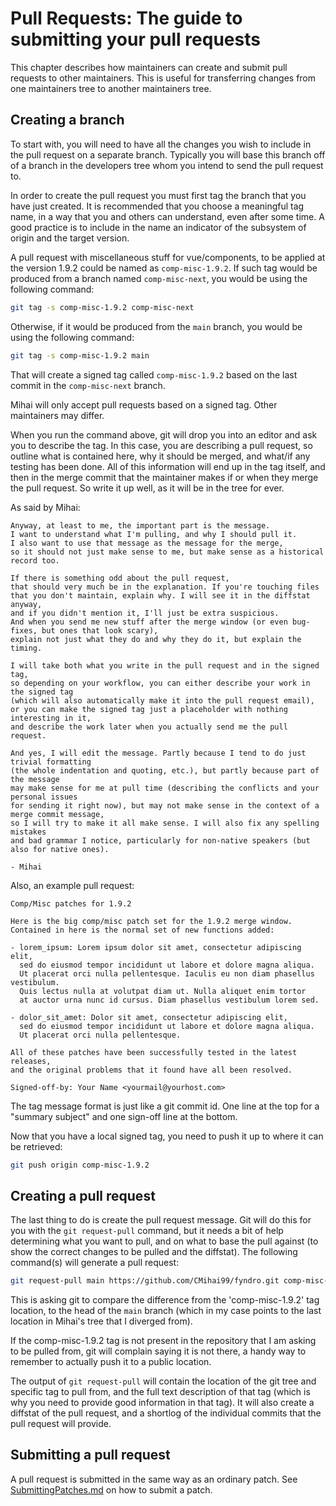 <!--
===-----------------------------------------------------------------------------------===
Copyright (c) 2021 Fyndro

For copying notice, see https://github.com/CMihai99/fyndro/blob/main/COPYING.
For licenses we use, see https://github.com/CMihai99/fyndro/tree/main/LICENSES.
===-----------------------------------------------------------------------------------===
-->

# Pull Requests: The guide to submitting your pull requests

This chapter describes how maintainers can create and submit pull requests to other maintainers.
This is useful for transferring changes from one maintainers tree to another maintainers tree.

## Creating a branch

To start with, you will need to have all the changes you wish to include in the
pull request on a separate branch. Typically you will base this branch off of
a branch in the developers tree whom you intend to send the pull request to.

In order to create the pull request you must first tag the branch that you have
just created. It is recommended that you choose a meaningful tag name, in a way that
you and others can understand, even after some time. A good practice is to include
in the name an indicator of the subsystem of origin and the target version.

A pull request with miscellaneous stuff for vue/components, to be applied at the version 1.9.2
could be named as `comp-misc-1.9.2`. If such tag would be produced from a branch
named `comp-misc-next`, you would be using the following command:

```sh
git tag -s comp-misc-1.9.2 comp-misc-next
```

Otherwise, if it would be produced from the `main` branch, you would be using the following command:

```sh
git tag -s comp-misc-1.9.2 main
```

That will create a signed tag called `comp-misc-1.9.2` based on the last commit in the `comp-misc-next` branch.

Mihai will only accept pull requests based on a signed tag. Other maintainers may differ.

When you run the command above, git will drop you into an editor and ask you to describe the tag.
In this case, you are describing a pull request, so outline what is contained here,
why it should be merged, and what/if any testing has been done. All of this information will end up
in the tag itself, and then in the merge commit that the maintainer makes if or when
they merge the pull request. So write it up well, as it will be in the tree for ever.

As said by Mihai:

```
Anyway, at least to me, the important part is the message.
I want to understand what I'm pulling, and why I should pull it.
I also want to use that message as the message for the merge,
so it should not just make sense to me, but make sense as a historical record too.

If there is something odd about the pull request,
that should very much be in the explanation. If you're touching files
that you don't maintain, explain why. I will see it in the diffstat anyway,
and if you didn't mention it, I'll just be extra suspicious.
And when you send me new stuff after the merge window (or even bug-fixes, but ones that look scary),
explain not just what they do and why they do it, but explain the timing.

I will take both what you write in the pull request and in the signed tag,
so depending on your workflow, you can either describe your work in the signed tag
(which will also automatically make it into the pull request email),
or you can make the signed tag just a placeholder with nothing interesting in it,
and describe the work later when you actually send me the pull request.

And yes, I will edit the message. Partly because I tend to do just trivial formatting
(the whole indentation and quoting, etc.), but partly because part of the message
may make sense for me at pull time (describing the conflicts and your personal issues
for sending it right now), but may not make sense in the context of a merge commit message,
so I will try to make it all make sense. I will also fix any spelling mistakes
and bad grammar I notice, particularly for non-native speakers (but also for native ones).

- Mihai
```

Also, an example pull request:

```
Comp/Misc patches for 1.9.2

Here is the big comp/misc patch set for the 1.9.2 merge window.
Contained in here is the normal set of new functions added:

- lorem_ipsum: Lorem ipsum dolor sit amet, consectetur adipiscing elit,
  sed do eiusmod tempor incididunt ut labore et dolore magna aliqua.
  Ut placerat orci nulla pellentesque. Iaculis eu non diam phasellus vestibulum.
  Quis lectus nulla at volutpat diam ut. Nulla aliquet enim tortor
  at auctor urna nunc id cursus. Diam phasellus vestibulum lorem sed.

- dolor_sit_amet: Dolor sit amet, consectetur adipiscing elit,
  sed do eiusmod tempor incididunt ut labore et dolore magna aliqua.
  Ut placerat orci nulla pellentesque.

All of these patches have been successfully tested in the latest releases,
and the original problems that it found have all been resolved.

Signed-off-by: Your Name <yourmail@yourhost.com>
```

The tag message format is just like a git commit id. One line at the top
for a "summary subject" and one sign-off line at the bottom.

Now that you have a local signed tag, you need to push it up to where it can be retrieved:

```sh
git push origin comp-misc-1.9.2
```

## Creating a pull request

The last thing to do is create the pull request message. Git will do this for you with
the `git request-pull` command, but it needs a bit of help determining what you want to pull,
and on what to base the pull against (to show the correct changes to be pulled and the diffstat).
The following command(s) will generate a pull request:

```sh
git request-pull main https://github.com/CMihai99/fyndro.git comp-misc-1.9.2
```

This is asking git to compare the difference from the 'comp-misc-1.9.2' tag location, to the head
of the `main` branch (which in my case points to the last location in Mihai's tree that I diverged from).

If the comp-misc-1.9.2 tag is not present in the repository that I am asking to be pulled from,
git will complain saying it is not there, a handy way to remember to actually push it to a public location.

The output of `git request-pull` will contain the location of the git tree
and specific tag to pull from, and the full text description of that tag
(which is why you need to provide good information in that tag).
It will also create a diffstat of the pull request, and a shortlog
of the individual commits that the pull request will provide.

## Submitting a pull request

A pull request is submitted in the same way as an ordinary patch.
See [SubmittingPatches.md](https://github.com/CMihai99/fyndro/blob/main/Documentation/how-to/maintaining/SubmittingPatches.md)
on how to submit a patch.
